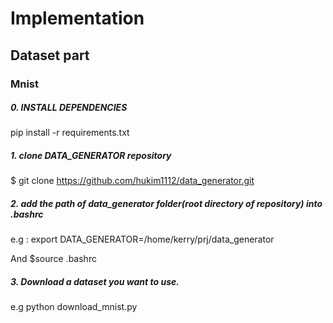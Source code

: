 # Implementation

## Dataset part

### Mnist
#####  0. INSTALL DEPENDENCIES
pip install -r requirements.txt

#####  1. clone DATA_GENERATOR repository
$ git clone https://github.com/hukim1112/data_generator.git

##### 2. add the path of data_generator folder(root directory of repository) into .bashrc
e.g : export DATA_GENERATOR=/home/kerry/prj/data_generator

And $source .bashrc

##### 3. Download a dataset you want to use.

e.g python download_mnist.py

